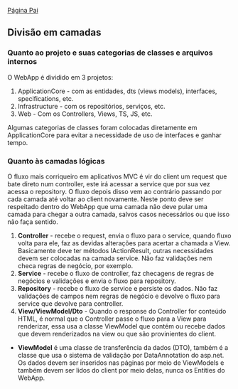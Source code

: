 [Página Pai](./indexWebApp.md)

## Divisão em camadas

### Quanto ao projeto e suas categorias de classes e arquivos internos

O WebApp é dividido em 3 projetos:

1. ApplicationCore - com as entidades, dts (views models), interfaces, specifications, etc.
2. Infrastructure - com os repositórios, serviços, etc.
3. Web - Com os Controllers, Views, TS, JS, etc.

Algumas categorias de classes foram colocadas diretamente em ApplicationCore para evitar a necessidade de uso de interfaces e ganhar tempo.

### Quanto às camadas lógicas

O fluxo mais corriqueiro em aplicativos MVC é vir do client um request que bate direto num controller, este irá acessar a service que por sua vez acessa o repository. O fluxo depois disso vem ao contrário passando por cada camada até voltar ao client novamente. Neste ponto deve ser respeitado dentro do WebApp que uma camada não deve pular uma camada para chegar a outra camada, salvos casos necessários ou que isso não faça sentido.

1. **Controller** - recebe o request, envia o fluxo para  o service, quando fluxo volta para ele, faz as devidas alterações para acertar a chamada a View. Basicamente deve ter métodos IActionResult, outras necessidades devem ser colocadas na camada service. Não faz validações nem checa regras de negócio, por exemplo. 
2. **Service** - recebe o fluxo de controller, faz checagens de regras de negócios e validações e envia o fluxo para repository. 
3. **Repository** - recebe o fluxo de service e persiste os dados. Não faz validações de campos nem regras de negócio e devolve o fluxo para service que devolve para controller.
4. **View/ViewModel/Dto** - Quando o response do Controller for conteúdo HTML, é normal que o Controller passe o fluxo para a View para renderizar, essa usa a classe ViewModel que contém ou recebe dados que devem renderizados na view ou que são provinientes do client.

* **ViewModel** é uma classe de transferência da dados (DTO), também é a classe que usa o sistema de validação por DataAnnotation do asp.net. Os dados devem ser inseridos nas páginas por meio de ViewModels e também devem ser lidos do client por meio delas, nunca os Entities do WebApp. 

